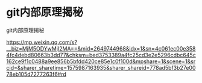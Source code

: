 # git内部原理揭秘



git内部原理揭秘

https://mp.weixin.qq.com/s?__biz=MjM5ODYwMjI2MA==&mid=2649744968&idx=1&sn=4c061ec00e3584fc4debd80663b3dd77&chksm=bed3753389a4fc25cd3e2e5296cdbc645c162ce9f1c0488a9ee856b5bfdd420ce85e1c0f100d&mpshare=1&scene=1&srcid=&sharer_sharetime=1575987163935&sharer_shareid=778ad5bf3b27e0078eb105d7277263f6#rd



